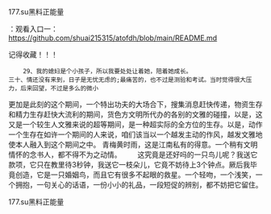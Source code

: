 177.su黑料正能量

：观看入口一：https://github.com/shuai215315/atofdh/blob/main/README.md


记得收藏！！！



		29、我的媳妇是个小孩子，所以我要处处让着她，陪着她成长。
	三十、情还没有来到，日子是无忧无虑的;最痛苦的，也不过是测验和考试。当时觉得很大压力，后来回望，不过是多么的微小
更加是此刻的这个期间，一个特出功夫的大场合下，搜集消息赶快传递，物资生存和精力生存赶快大流利的期间，货色方文明所代办的各别的文雅的碰撞，以是，这又是一个较生人文雅来说的超等期间，是一种超实际的全方位的生存。以是，动作一个生存在如许一个期间的人来说，咱们该当以一个越发主动的作风，越发文雅地使本人融入到这个期间之中。
	青梅黄时雨，这是江南私有的得意。一个稍有文明情怀的念书人，都不得不为之动情。
　　这究竟是还好吗的一只鸟儿呢？我送它款项，它只在教里待3秒钟，我送它一枝朵儿，它竟不妨待上3个钟点。厥后我毕竟创造，它是一只婚姻鸟，而且它有很多不起眼的救星。一个轻吻，一个浅笑，一个拥抱，一句关心的话语，一份小小的礼品，一段短促的辨别，都不妨把它留住。







177.su黑料正能量
